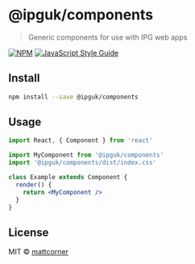 # @ipguk/components

> Generic components for use with IPG web apps

[![NPM](https://img.shields.io/npm/v/@ipguk/components.svg)](https://www.npmjs.com/package/@ipguk/components) [![JavaScript Style Guide](https://img.shields.io/badge/code_style-standard-brightgreen.svg)](https://standardjs.com)

## Install

```bash
npm install --save @ipguk/components
```

## Usage

```jsx
import React, { Component } from 'react'

import MyComponent from '@ipguk/components'
import '@ipguk/components/dist/index.css'

class Example extends Component {
  render() {
    return <MyComponent />
  }
}
```

## License

MIT © [mattcorner](https://github.com/mattcorner)
